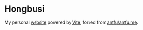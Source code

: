 # Hongbusi

My personal [website](https://hongbusi.com) powered by [Vite](https://vitejs.dev), forked from [antfu/antfu.me](https://github.com/antfu/antfu.me).
